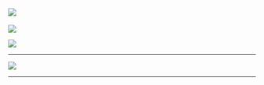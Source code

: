 [![](https://readme-typing-svg.herokuapp.com?duration=3000&lines=Hello+World!;Welcome+to+my+profile!+%F0%9F%91%87+;Malware+Analyst;Threat+Hunter;Reverse+Engineer)](https://johto.dev)  
---
[![](https://komarev.com/ghpvc/?username=johtoleague&style=for-the-badge)](https://johto.dev)  

[![](https://github-readme-stats.vercel.app/api?username=johtoleague&show_icons=true&bg_color=00000000&border_color=aaaaaa88&text_color=888888&custom_title=Stats)](https://johto.dev)  


---

[![](https://github-readme-stats.vercel.app/api/top-langs/?username=johtoleague&bg_color=00000000&border_color=aaaaaa88&text_color=888888)](https://github.com/johtoleague/github-readme-stats)

---

